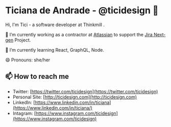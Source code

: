 # Ticiana de Andrade - @ticidesign 👋

Hi, I'm Tici - a software developer at Thinkmill . 

<!--
**ticidesign/ticidesign** is a ✨ _special_ ✨ repository because its `README.md` (this file) appears on your GitHub profile.

Here are some ideas to get you started:
- 👯 I’m looking to collaborate on ...
- 🤔 I’m looking for help with ...
- 💬 Ask me about ...
- ⚡ Fun fact: ...
-->

🔭 I’m currently working as a contractor at [Atlassian](https://www.atlassian.com/) to support the [Jira Next-gen](https://www.atlassian.com/software/jira/whats-new/next-gen) Project.

🌱 I’m currently learning React, GraphQL, Node.

😄 Pronouns: she/her

## 📫 How to reach me
- Twitter: [https://twitter.com/ticidesign](https://twitter.com/ticidesign)
- Personal Site: [http://ticidesign.com](http://ticidesign.com)
- LinkedIn: [https://www.linkedin.com/in/ticiana](https://www.linkedin.com/in/ticiana/)
- Intagram: [https://www.instagram.com/ticidesign](https://www.instagram.com/ticidesign)
